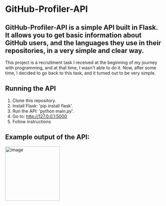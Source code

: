 # GitHub-Profiler-API

## GitHub-Profiler-API is a simple API built in Flask. It allows  you to get basic information about GitHub users, and the languages they use in their repositories, in a very simple and clear way.

This project is a recruitment task I received at the beginning of my journey with programming, and at that time, I wasn't able to do it. Now, after some time, I decided to go back to this task, and it turned out to be very simple.

## Running the API

1. Clone this repository.
2. Install Flask: 'pip install flask'.
3. Run the API: 'python main.py'.
4. Go to: http://127.0.0.1:5000
5. Follow instructions

## Example output of the API:

<img width="176" alt="image" src="https://github.com/01Cramer/GitHub-Profiler-API/assets/115926987/e8e89b07-ee76-4f3e-87da-1d14a9e17669">









